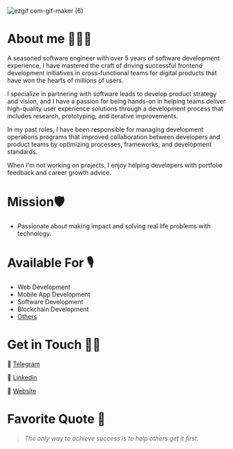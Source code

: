 
![ezgif com-gif-maker (6)](https://media.licdn.com/dms/image/v2/D4D16AQHyfIvh2lexZg/profile-displaybackgroundimage-shrink_350_1400/profile-displaybackgroundimage-shrink_350_1400/0/1729895766425?e=1735776000&v=beta&t=p4ve0g9iansQ27BZlTOadtDCXkBDoUq_SPEtxnLaEfQ)




# About me 👨🏾‍💻
A seasoned software engineer with over 5 years of software development experience, I have mastered the craft of driving successful frontend development initiatives in cross-functional teams for digital products that have won the hearts of millions of users.

I specialize in partnering with software leads to develop product strategy and vision, and I have a passion for being hands-on in helping teams deliver high-quality user experience solutions through a development process that includes research, prototyping, and iterative improvements.

In my past roles, I have been responsible for managing development operations programs that improved collaboration between developers and product teams by optimizing processes, frameworks, and development standards.

When I'm not working on projects, I enjoy helping developers with portfolio feedback and career growth advice.

# Mission🛡
- Passionate about making impact and solving real life problems with technology. 

# Available For 🎙
- Web Development
- Mobile App Development
- Software Development
- Blockchain Development
- [Others](https://www.kingsleynwoye.com)

# Get in Touch 👍🏽
🔗 [Telegram](https://t.me/kingsleynwoye)

🔗 [Linkedin](https://www.linkedin.com/in/kingsleynwoye/)

🔗 [Website](https://www.kingsleynwoye.com)

# Favorite Quote 📖
> _The only way to achieve success is to help others get it first._
